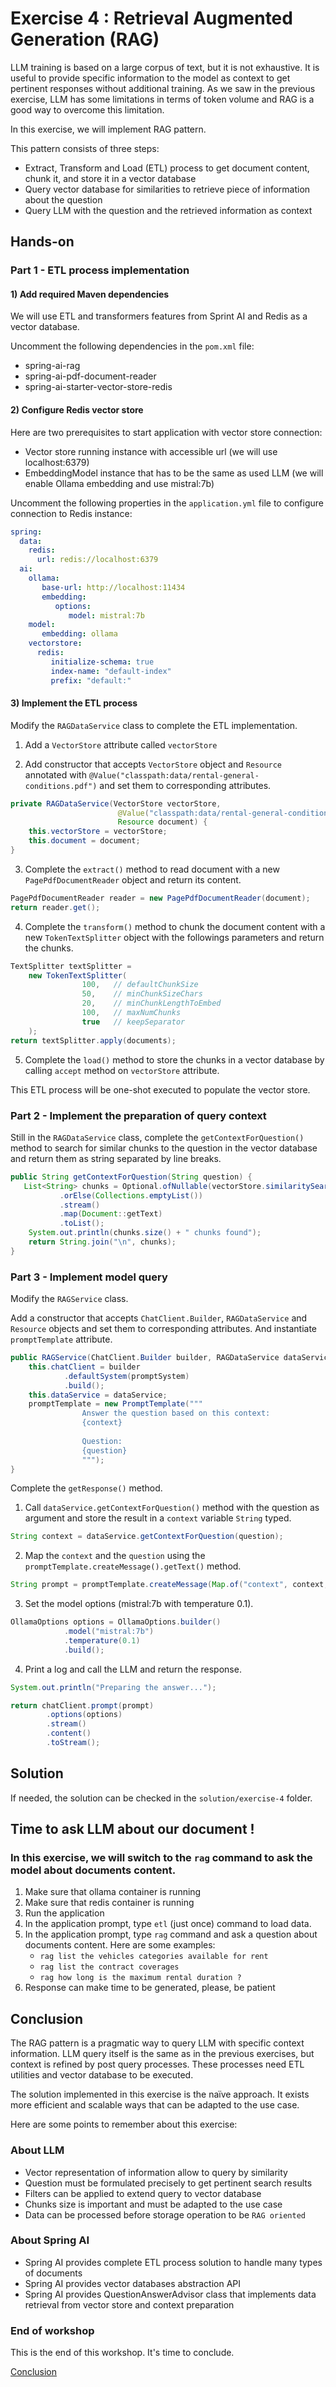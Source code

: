 # Exercise 4 : Retrieval Augmented Generation (RAG)

LLM training is based on a large corpus of text, but it is not exhaustive.
It is useful to provide specific information to the model as context to get pertinent responses without additional training.
As we saw in the previous exercise, LLM has some limitations in terms of token volume and RAG is a good way to overcome this limitation.

In this exercise, we will implement RAG pattern. 

This pattern consists of three steps:
- Extract, Transform and Load (ETL) process to get document content, chunk it, and store it in a vector database
- Query vector database for similarities to retrieve piece of information about the question
- Query LLM with the question and the retrieved information as context

## Hands-on

### Part 1 - ETL process implementation

#### 1) Add required Maven dependencies

We will use ETL and transformers features from Sprint AI and Redis as a vector database.

Uncomment the following dependencies in the `pom.xml` file:

- spring-ai-rag
- spring-ai-pdf-document-reader
- spring-ai-starter-vector-store-redis

#### 2) Configure Redis vector store

Here are two prerequisites to start application with vector store connection:

- Vector store running instance with accessible url (we will use localhost:6379)
- EmbeddingModel instance that has to be the same as used LLM (we will enable Ollama embedding and use mistral:7b)

Uncomment the following properties in the `application.yml` file to configure connection to Redis instance:

```yaml 
spring:
  data:
    redis:
      url: redis://localhost:6379
  ai:
    ollama:
       base-url: http://localhost:11434
       embedding:
          options:
             model: mistral:7b
    model:
       embedding: ollama
    vectorstore:
      redis:
         initialize-schema: true
         index-name: "default-index"
         prefix: "default:"
```

#### 3) Implement the ETL process

Modify the `RAGDataService` class to complete the ETL implementation.

1. Add a `VectorStore` attribute called `vectorStore`

2. Add constructor that accepts `VectorStore` object and `Resource` annotated with `@Value("classpath:data/rental-general-conditions.pdf")` and set them to corresponding attributes.

```java
private RAGDataService(VectorStore vectorStore,
                        @Value("classpath:data/rental-general-conditions.pdf")
                        Resource document) {
    this.vectorStore = vectorStore;
    this.document = document;
}
```

3. Complete the `extract()` method to read document with a new `PagePdfDocumentReader` object and return its content.

```java
PagePdfDocumentReader reader = new PagePdfDocumentReader(document);
return reader.get();
```

4. Complete the `transform()` method to chunk the document content with a new `TokenTextSplitter` object with the followings parameters and return the chunks.

```java
TextSplitter textSplitter = 
    new TokenTextSplitter(
                100,   // defaultChunkSize
                50,    // minChunkSizeChars
                20,    // minChunkLengthToEmbed
                100,   // maxNumChunks
                true   // keepSeparator
    );
return textSplitter.apply(documents);
```

5. Complete the `load()` method to store the chunks in a vector database by calling `accept` method on `vectorStore` attribute.

This ETL process will be one-shot executed to populate the vector store.

### Part 2 - Implement the preparation of query context

Still in the `RAGDataService` class, complete the `getContextForQuestion()` method to search for similar chunks to the question in the vector database and return them as string separated by line breaks.

```java
public String getContextForQuestion(String question) {
   List<String> chunks = Optional.ofNullable(vectorStore.similaritySearch(question))
           .orElse(Collections.emptyList())
           .stream()
           .map(Document::getText)
           .toList();
    System.out.println(chunks.size() + " chunks found");
    return String.join("\n", chunks);
}
```

### Part 3 - Implement model query

Modify the `RAGService` class.

Add a constructor that accepts `ChatClient.Builder`, `RAGDataService` and `Resource` objects and set them to corresponding attributes.
And instantiate `promptTemplate` attribute.

```java
public RAGService(ChatClient.Builder builder, RAGDataService dataService, @Value("classpath:/prompt-system.md") Resource promptSystem) {
    this.chatClient = builder
            .defaultSystem(promptSystem)
            .build();
    this.dataService = dataService;
    promptTemplate = new PromptTemplate("""
                Answer the question based on this context:
                {context}
                
                Question:
                {question}
                """);
}
```

Complete the `getResponse()` method.

1. Call `dataService.getContextForQuestion()` method with the question as argument and store the result in a `context` variable `String` typed.

```java
String context = dataService.getContextForQuestion(question);
```

2. Map the `context` and the `question` using the `promptTemplate.createMessage().getText()` method.

```java
String prompt = promptTemplate.createMessage(Map.of("context", context, "question", question)).getText();
```

3. Set the model options (mistral:7b with temperature 0.1).

```java
OllamaOptions options = OllamaOptions.builder()
            .model("mistral:7b")
            .temperature(0.1)
            .build();
```

4. Print a log and call the LLM and return the response.

```java
System.out.println("Preparing the answer...");

return chatClient.prompt(prompt)
        .options(options)
        .stream()
        .content()
        .toStream();
```

## Solution

If needed, the solution can be checked in the `solution/exercise-4` folder.

## Time to ask LLM about our document !

### In this exercise, we will switch to the `rag` command to ask the model about documents content.

1. Make sure that ollama container is running
2. Make sure that redis container is running
3. Run the application
4. In the application prompt, type `etl` (just once) command to load data.
5. In the application prompt, type `rag` command and ask a question about documents content. Here are some examples:
    - `rag list the vehicles categories available for rent`
    - `rag list the contract coverages`
    - `rag how long is the maximum rental duration ?`
6. Response can make time to be generated, please, be patient

## Conclusion

The RAG pattern is a pragmatic way to query LLM with specific context information.
LLM query itself is the same as in the previous exercises, but context is refined by post query processes.
These processes need ETL utilities and vector database to be executed.

The solution implemented in this exercise is the naïve approach.
It exists more efficient and scalable ways that can be adapted to the use case.

Here are some points to remember about this exercise:

### About LLM

- Vector representation of information allow to query by similarity
- Question must be formulated precisely to get pertinent search results
- Filters can be applied to extend query to vector database
- Chunks size is important and must be adapted to the use case
- Data can be processed before storage operation to be `RAG oriented`

### About Spring AI

- Spring AI provides complete ETL process solution to handle many types of documents
- Spring AI provides vector databases abstraction API
- Spring AI provides QuestionAnswerAdvisor class that implements data retrieval from vector store and context preparation 

### End of workshop

This is the end of this workshop. It's time to conclude.

[Conclusion](conclusion.md)
